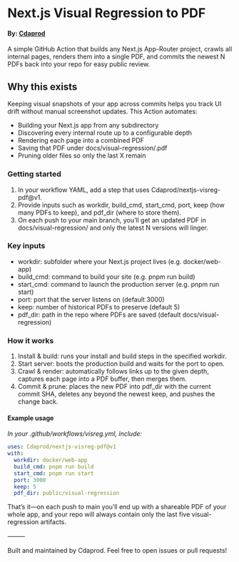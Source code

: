 # Next.js Visual Regression to PDF

#### By: [Cdaprod](github.com/Cdaprod)

A simple GitHub Action that builds any Next.js App-Router project, crawls all internal pages, renders them into a single PDF, and commits the newest N PDFs back into your repo for easy public review.

## Why this exists

Keeping visual snapshots of your app across commits helps you track UI drift without manual screenshot updates. This Action automates:
- Building your Next.js app from any subdirectory
- Discovering every internal route up to a configurable depth
- Rendering each page into a combined PDF
- Saving that PDF under docs/visual-regression/<commit>.pdf
- Pruning older files so only the last X remain

### Getting started
1. In your workflow YAML, add a step that uses Cdaprod/nextjs-visreg-pdf@v1.
2. Provide inputs such as workdir, build_cmd, start_cmd, port, keep (how many PDFs to keep), and pdf_dir (where to store them).
3. On each push to your main branch, you’ll get an updated PDF in docs/visual-regression/ and only the latest N versions will linger.

### Key inputs
- workdir: subfolder where your Next.js project lives (e.g. docker/web-app)
- build_cmd: command to build your site (e.g. pnpm run build)
- start_cmd: command to launch the production server (e.g. pnpm run start)
- port: port that the server listens on (default 3000)
- keep: number of historical PDFs to preserve (default 5)
- pdf_dir: path in the repo where PDFs are saved (default docs/visual-regression)

### How it works
1. Install & build: runs your install and build steps in the specified workdir.
2. Start server: boots the production build and waits for the port to open.
3. Crawl & render: automatically follows links up to the given depth, captures each page into a PDF buffer, then merges them.
4. Commit & prune: places the new PDF into pdf_dir with the current commit SHA, deletes any beyond the newest keep, and pushes the change back.

#### Example usage

_In your .github/workflows/visreg.yml, include:_

```yaml
uses: Cdaprod/nextjs-visreg-pdf@v1
with:
  workdir: docker/web-app
  build_cmd: pnpm run build
  start_cmd: pnpm run start
  port: 3000
  keep: 5
  pdf_dir: public/visual-regression
``` 

That’s it—on each push to main you’ll end up with a shareable PDF of your whole app, and your repo will always contain only the last five visual-regression artifacts.

⸻

Built and maintained by Cdaprod. Feel free to open issues or pull requests!